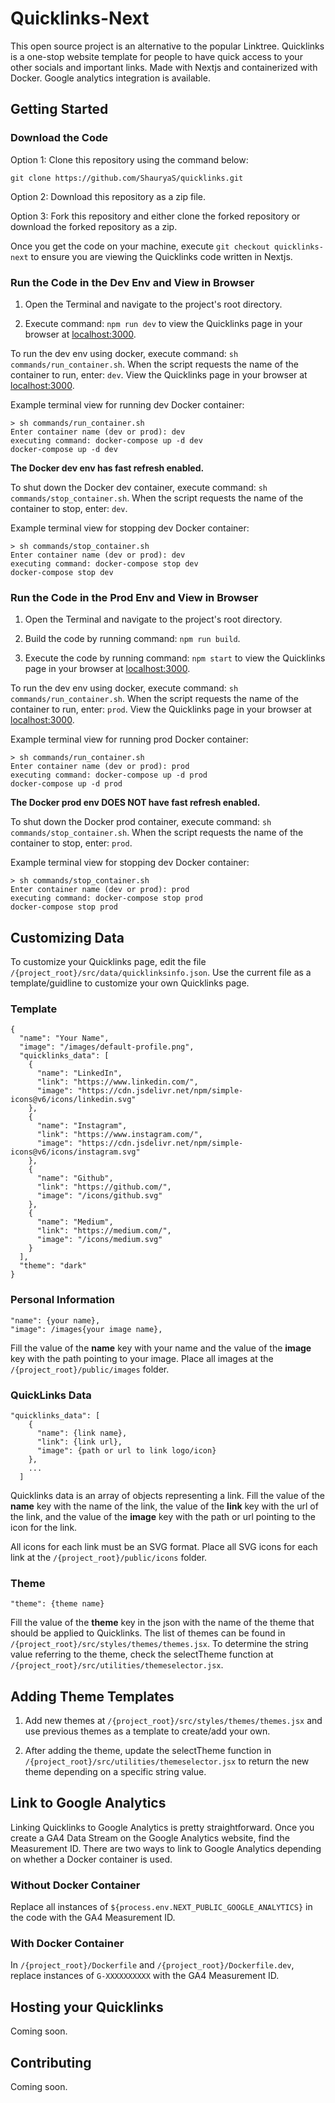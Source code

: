 # Quicklinks-Next

This open source project is an alternative to the popular Linktree. Quicklinks is a one-stop website template for people to have quick access to your other socials and important links. Made with Nextjs and containerized with Docker. Google analytics integration is available.

## Getting Started

### Download the Code

Option 1: Clone this repository using the command below:

```
git clone https://github.com/ShauryaS/quicklinks.git
```

Option 2: Download this repository as a zip file.

Option 3: Fork this repository and either clone the forked repository or download the forked repository as a zip.

Once you get the code on your machine, execute `git checkout quicklinks-next` to ensure you are viewing the Quicklinks code written in Nextjs.

### Run the Code in the Dev Env and View in Browser

1. Open the Terminal and navigate to the project's root directory.

2. Execute command: `npm run dev` to view the Quicklinks page in your browser at [localhost:3000](http://localhost:3000/).

To run the dev env using docker, execute command: `sh commands/run_container.sh`. When the script requests the name of the container to run, enter: `dev`. View the Quicklinks page in your browser at [localhost:3000](http://localhost:3000/).

Example terminal view for running dev Docker container:

```
> sh commands/run_container.sh
Enter container name (dev or prod): dev
executing command: docker-compose up -d dev
docker-compose up -d dev
```

**The Docker dev env has fast refresh enabled.**

To shut down the Docker dev container, execute command: `sh commands/stop_container.sh`. When the script requests the name of the container to stop, enter: `dev`.

Example terminal view for stopping dev Docker container:

```
> sh commands/stop_container.sh
Enter container name (dev or prod): dev
executing command: docker-compose stop dev
docker-compose stop dev
```

### Run the Code in the Prod Env and View in Browser

1. Open the Terminal and navigate to the project's root directory.

2. Build the code by running command: `npm run build`.

3. Execute the code by running command: `npm start` to view the Quicklinks page in your browser at [localhost:3000](http://localhost:3000/).

To run the dev env using docker, execute command: `sh commands/run_container.sh`. When the script requests the name of the container to run, enter: `prod`. View the Quicklinks page in your browser at [localhost:3000](http://localhost:3000/).

Example terminal view for running prod Docker container:

```
> sh commands/run_container.sh
Enter container name (dev or prod): prod
executing command: docker-compose up -d prod
docker-compose up -d prod
```

**The Docker prod env DOES NOT have fast refresh enabled.**

To shut down the Docker prod container, execute command: `sh commands/stop_container.sh`. When the script requests the name of the container to stop, enter: `prod`.

Example terminal view for stopping dev Docker container:

```
> sh commands/stop_container.sh
Enter container name (dev or prod): prod
executing command: docker-compose stop prod
docker-compose stop prod
```

## Customizing Data

To customize your Quicklinks page, edit the file `/{project_root}/src/data/quicklinksinfo.json`. Use the current file as a template/guidline to customize your own Quicklinks page.

### Template

```
{
  "name": "Your Name",
  "image": "/images/default-profile.png",
  "quicklinks_data": [
    {
      "name": "LinkedIn",
      "link": "https://www.linkedin.com/",
      "image": "https://cdn.jsdelivr.net/npm/simple-icons@v6/icons/linkedin.svg"
    },
    {
      "name": "Instagram",
      "link": "https://www.instagram.com/",
      "image": "https://cdn.jsdelivr.net/npm/simple-icons@v6/icons/instagram.svg"
    },
    {
      "name": "Github",
      "link": "https://github.com/",
      "image": "/icons/github.svg"
    },
    {
      "name": "Medium",
      "link": "https://medium.com/",
      "image": "/icons/medium.svg"
    }
  ],
  "theme": "dark"
}
```

### Personal Information

```
"name": {your name},
"image": /images{your image name},
```

Fill the value of the **name** key with your name and the value of the **image** key with the path pointing to your image. Place all images at the `/{project_root}/public/images` folder.

### QuickLinks Data

```
"quicklinks_data": [
    {
      "name": {link name},
      "link": {link url},
      "image": {path or url to link logo/icon}
    },
    ...
  ]
```

Quicklinks data is an array of objects representing a link. Fill the value of the **name** key with the name of the link, the value of the **link** key with the url of the link, and the value of the **image** key with the path or url pointing to the icon for the link.

All icons for each link must be an SVG format. Place all SVG icons for each link at the `/{project_root}/public/icons` folder.

### Theme

```
"theme": {theme name}
```

Fill the value of the **theme** key in the json with the name of the theme that should be applied to Quicklinks. The list of themes can be found in `/{project_root}/src/styles/themes/themes.jsx`. To determine the string value referring to the theme, check the selectTheme function at `/{project_root}/src/utilities/themeselector.jsx`.

## Adding Theme Templates

1. Add new themes at `/{project_root}/src/styles/themes/themes.jsx` and use previous themes as a template to create/add your own.

2. After adding the theme, update the selectTheme function in `/{project_root}/src/utilities/themeselector.jsx` to return the new theme depending on a specific string value.

## Link to Google Analytics

Linking Quicklinks to Google Analytics is pretty straightforward. Once you create a GA4 Data Stream on the Google Analytics website, find the Measurement ID. There are two ways to link to Google Analytics depending on whether a Docker container is used.

### Without Docker Container

Replace all instances of `${process.env.NEXT_PUBLIC_GOOGLE_ANALYTICS}` in the code with the GA4 Measurement ID.

### With Docker Container

In `/{project_root}/Dockerfile` and `/{project_root}/Dockerfile.dev`, replace instances of `G-XXXXXXXXXX` with the GA4 Measurement ID.

## Hosting your Quicklinks

Coming soon.

## Contributing

Coming soon.
